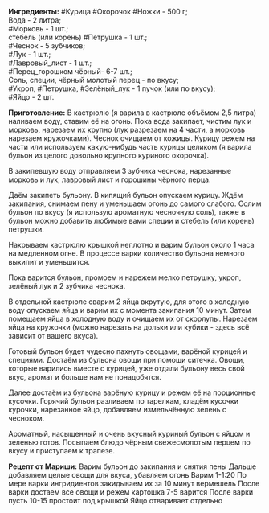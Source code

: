 **Ингредиенты:**
#Курица #Окорочок #Ножки - 500 г;  
Вода - 2 литра;  
#Морковь - 1 шт.;  
стебель (или корень) #Петрушка - 1 шт.;  
#Чеснок - 5 зубчиков;  
#Лук - 1 шт.;  
#Лавровый_лист - 1 шт.;  
#Перец_горошком чёрный- 6-7 шт.;  
Соль, специи, чёрный молотый перец - по вкусу;  
#Укроп, #Петрушка, #Зелёный_лук - 1 пучок (или по вкусу);  
#Яйцо - 2 шт.  

**Приготовление:**
В кастрюлю (я варила в кастрюле объёмом 2,5 литра) наливаем воду, ставим её на огонь. Пока вода закипает, чистим лук и морковь, нарезаем их крупно (лук разрезаем на 4 части, а морковь нарезаем кружочками). Чеснок очищаем от кожицы. Курицу режем на части или используем какую-нибудь часть курицы целиком (я варила бульон из целого довольно крупного куриного окорочка).  
  
В закипевшую воду отправляем 3 зубчика чеснока, нарезанные морковь и лук, лавровый лист и горошины чёрного перца.  
  
Даём закипеть бульону. В кипящий бульон опускаем курицу. Ждём закипания, снимаем пену и уменьшаем огонь до самого слабого. Солим бульон по вкусу (я использую ароматную чесночную соль), также в бульон можно добавить любимые вами специи и стебель (или корень) петрушки.  
  
Накрываем кастрюлю крышкой неплотно и варим бульон около 1 часа на медленном огне. В процессе варки количество бульона немного выкипит и уменьшится.  
  
Пока варится бульон, промоем и нарежем мелко петрушку, укроп, зелёный лук и 2 зубчика чеснока.  
  
В отдельной кастрюле сварим 2 яйца вкрутую, для этого в холодную воду опускаем яйца и варим их с момента закипания 10 минут. Затем помещаем яйца в холодную воду и очищаем их от скорлупы. Нарезаем яйца на кружочки (можно нарезать на дольки или кубики - здесь всё зависит от вашего вкуса).  
  
Готовый бульон будет чудесно пахнуть овощами, варёной курицей и специями. Достаём из бульона овощи при помощи ситечка. Овощи, которые варились вместе с курицей, уже отдали бульону весь свой вкус, аромат и больше нам не понадобятся.  
  
Далее достаём из бульона варёную курицу и режем её на порционные кусочки. Горячий бульон разливаем по тарелкам, кладём кусочки курочки, нарезанное яйцо, добавляем измельчённую зелень с чесноком.  
  
Ароматный, насыщенный и очень вкусный куриный бульон с яйцом и зеленью готов. Посыпаем блюдо чёрным свежесмолотым перцем по вкусу и приступаем к трапезе.  
  

**Рецепт от Мариши:**
Варим бульон до закипания и снятия пены
Дальше добавляем целые овощи для вкуса, убавляем огонь
Варим 1-1:20 
По мере варки ингридиентов закидываем их 
за 10 минут вермешель
После варки достаем все овощи и режем
картошка 7-5 варится
После варки пусть 10-15 простоит под крышкой
Яйцо отваривает отдельно 